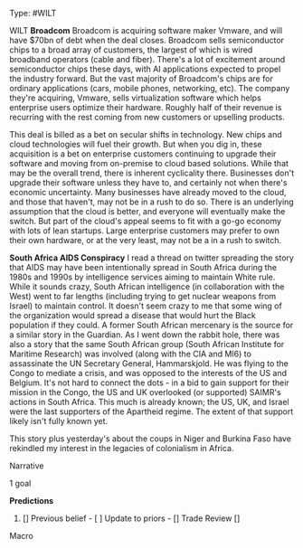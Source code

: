 Type: #WILT 

WILT
**Broadcom**
Broadcom is acquiring software maker Vmware, and will have $70bn of debt when the deal closes. Broadcom sells semiconductor chips to a broad array of customers, the largest of which is wired broadband operators (cable and fiber). There's a lot of excitement around semiconductor chips these days, with AI applications expected to propel the industry forward. But the vast majority of Broadcom's chips are for ordinary applications (cars, mobile phones, networking, etc). The company they're acquiring, Vmware, sells virtualization software which helps enterprise users optimize their hardware. Roughly half of their revenue is recurring with the rest coming from new customers or upselling products. 

This deal is billed as a bet on secular shifts in technology. New chips and cloud technologies will fuel their growth. But when you dig in, these acquisition is a bet on enterprise customers continuing to upgrade their software and moving from on-premise to cloud based solutions. While that may be the overall trend, there is inherent cyclicality there. Businesses don't upgrade their software unless they have to, and certainly not when there's economic uncertainty. Many businesses have already moved to the cloud, and those that haven't, may not be in a rush to do so. There is an underlying assumption that the cloud is better, and everyone will eventually make the switch. But part of the cloud's appeal seems to fit with a go-go economy with lots of lean startups. Large enterprise customers may prefer to own their own hardware, or at the very least, may not be a in a rush to switch. 

**South Africa AIDS Conspiracy**
I read a thread on twitter spreading the story that AIDS may have been intentionally spread in South Africa during the 1980s and 1990s by intelligence services aiming to maintain White rule. While it sounds crazy, South African intelligence (in collaboration with the West) went to far  lengths (including trying to get nuclear weapons from Israel) to maintain control. It doesn't seem crazy to me that some wing of the organization would spread a disease that would hurt the Black population if they could. A former South African mercenary is the source for a similar story in the Guardian. As I went down the rabbit hole, there was also a story that the same South African group (South African Institute for Maritime Research) was involved (along with the CIA and MI6) to assassinate the UN Secretary General, Hammarskjold. He was flying to the Congo to mediate a crisis, and was opposed to the interests of the US and Belgium. It's not hard to connect the dots - in a bid to gain support for their mission in the Congo, the US and UK overlooked (or supported) SAIMR's actions in South Africa. This much is already known; the US, UK, and Israel were the last supporters of the Apartheid regime. The extent of that support likely isn't fully known yet.

This story plus yesterday's about the coups in Niger and Burkina Faso have rekindled my interest in the legacies of colonialism in Africa. 


Narrative

1 goal


**Predictions**

1) []
Previous belief - 
[ ]
Update to priors - 
[]
Trade Review
[]





Macro
